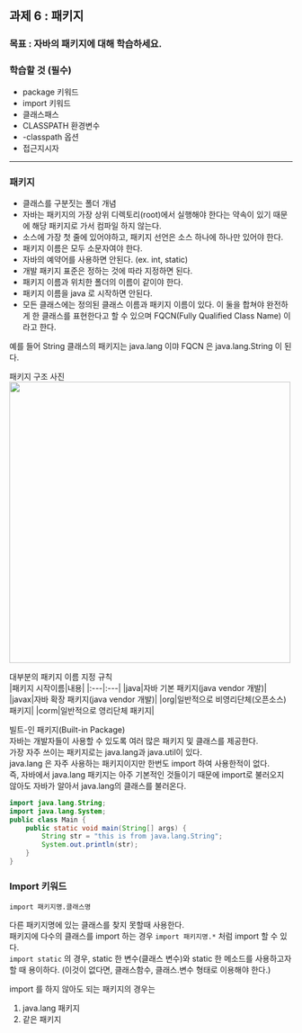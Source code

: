 ## 과제 6 : 패키지   

### 목표 : 자바의 패키지에 대해 학습하세요.    

### 학습할 것 (필수)      
* package 키워드   
* import 키워드   
* 클래스패스   
* CLASSPATH 환경변수   
* -classpath 옵션   
* 접근지시자   


-------------

### 패키지   
* 클래스를 구분짓는 폴더 개념   
* 자바는 패키지의 가장 상위 디렉토리(root)에서 실행해야 한다는 약속이 있기 때문에 해당 패키지로 가서 컴파일 하지 않는다.    
* 소스에 가장 첫 줄에 있어야하고, 패키지 선언은 소스 하나에 하나만 있어야 한다.   
* 패키지 이름은 모두 소문자여야 한다.   
* 자바의 예약어를 사용하면 안된다. (ex. int, static)    
* 개발 패키지 표준은 정하는 것에 따라 지정하면 된다.   
* 패키지 이름과 위치한 폴더의 이름이 같이야 한다.   
* 패키지 이름을 java 로 시작하면 안된다.   
* 모든 클래스에는 정의된 클래스 이름과 패키지 이름이 있다. 이 둘을 합쳐야 완전하게 한 클래스를 표현한다고 할 수 있으며 FQCN(Fully Qualified Class Name) 이라고 한다.   

예를 들어 String 클래스의 패키지는 java.lang 이먀 FQCN 은 java.lang.String 이 된다.   

패키지 구조 사진
<img width="500" src="./IMG/IMG_001package.png">    

대부분의 패키지 이름 지정 규칙    
|패키지 시작이름|내용|
|:---|:---|
|java|자바 기본 패키지(java vendor 개발)|
|javax|자바 확장 패키지(java vendor 개발)|
|org|일반적으로 비영리단체(오픈소스)패키지|
|corm|일반적으로 영리단체 패키지|

빌트-인 패키지(Built-in Package)    
자바는 개발자들이 사용할 수 있도록 여러 많은 패키지 및 클래스를 제공한다.   
가장 자주 쓰이는 패키지로는 java.lang과 java.util이 있다.   
java.lang 은 자주 사용하는 패키지이지만 한번도 import 하여 사용한적이 없다.   
즉, 자바에서 java.lang 패키지는 아주 기본적인 것들이기 때문에 import로 불러오지 않아도 자바가 알아서 java.lang의 클래스를 불러온다.    

```java
import java.lang.String; 
import java.lang.System;
public class Main {
    public static void main(String[] args) {
        String str = "this is from java.lang.String";
        System.out.println(str);
    }
}
```

### Import 키워드    

```
import 패키지명.클래스명   
```
다른 패키지명에 있는 클래스를 찾지 못할때 사용한다.    
패키지에 다수의 클래스를 import 하는 경우 ```import 패키지명.*``` 처럼 import 할 수 있다.    
```import static``` 의 경우, static 한 변수(클래스 변수)와 static 한 메소드를 사용하고자 할 때 용이하다. (이것이 없다면, 클래스함수, 클래스.변수 형태로 이용해야 한다.)   

import 를 하지 않아도 되는 패키지의 경우는    
1. java.lang 패키지    
2. 같은 패키지   


